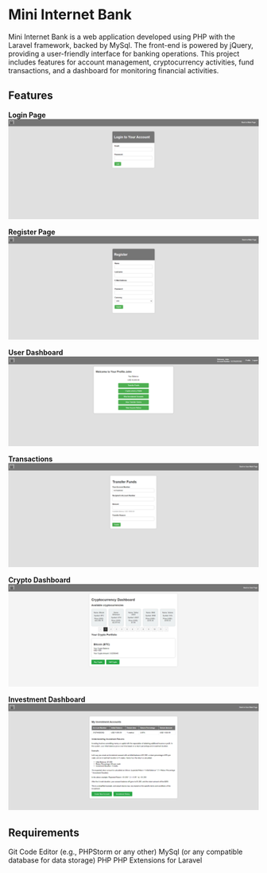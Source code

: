 
# Mini Internet Bank

Mini Internet Bank is a web application developed using PHP with the Laravel framework, backed by MySql. The front-end is powered by jQuery, providing a user-friendly interface for banking operations. This project includes features for account management, cryptocurrency activities, fund transactions, and a dashboard for monitoring financial activities.

## Features 

**Login Page**
![Login Feature](images/login_page.png)

**Register Page**
![Register Feature](images/register_page.png)

**User Dashboard**
![User Dashboard Feature](images/user_dashboard.png)

**Transactions**
![Transactions Feature](images/transactions.png)

**Crypto Dashboard**
![Crypto Dashboard Feature](images/crypto_dashboard.png)

**Investment Dashboard**
![Investment Dashboard Feature](images/investment_dashboard.png)

## Requirements
Git
Code Editor (e.g., PHPStorm or any other)
MySql (or any compatible database for data storage)
PHP
PHP Extensions for Laravel
